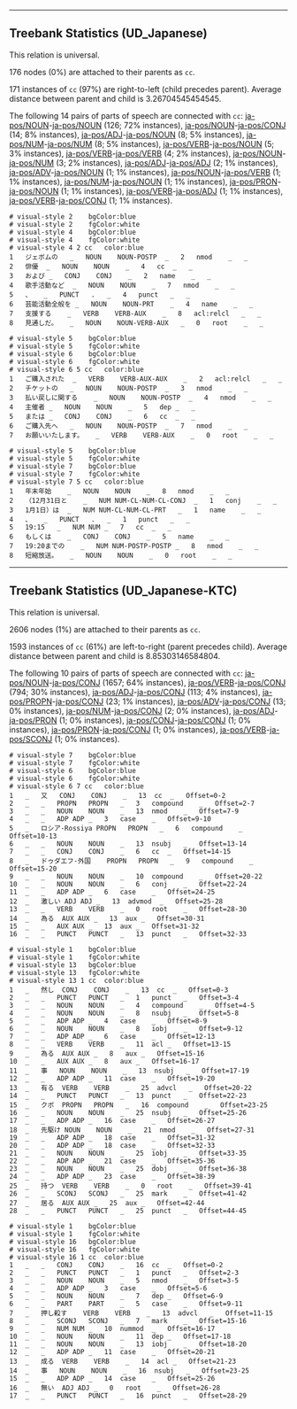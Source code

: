 

--------------------------------------------------------------------------------

## Treebank Statistics (UD_Japanese)

This relation is universal.

176 nodes (0%) are attached to their parents as `cc`.

171 instances of `cc` (97%) are right-to-left (child precedes parent).
Average distance between parent and child is 3.26704545454545.

The following 14 pairs of parts of speech are connected with `cc`: [ja-pos/NOUN]()-[ja-pos/NOUN]() (126; 72% instances), [ja-pos/NOUN]()-[ja-pos/CONJ]() (14; 8% instances), [ja-pos/ADJ]()-[ja-pos/NOUN]() (8; 5% instances), [ja-pos/NUM]()-[ja-pos/NUM]() (8; 5% instances), [ja-pos/VERB]()-[ja-pos/NOUN]() (5; 3% instances), [ja-pos/VERB]()-[ja-pos/VERB]() (4; 2% instances), [ja-pos/NOUN]()-[ja-pos/NUM]() (3; 2% instances), [ja-pos/ADJ]()-[ja-pos/ADJ]() (2; 1% instances), [ja-pos/ADV]()-[ja-pos/NOUN]() (1; 1% instances), [ja-pos/NOUN]()-[ja-pos/VERB]() (1; 1% instances), [ja-pos/NUM]()-[ja-pos/NOUN]() (1; 1% instances), [ja-pos/PRON]()-[ja-pos/NOUN]() (1; 1% instances), [ja-pos/VERB]()-[ja-pos/ADJ]() (1; 1% instances), [ja-pos/VERB]()-[ja-pos/CONJ]() (1; 1% instances).


~~~ conllu
# visual-style 2	bgColor:blue
# visual-style 2	fgColor:white
# visual-style 4	bgColor:blue
# visual-style 4	fgColor:white
# visual-style 4 2 cc	color:blue
1	ジェボムの	_	NOUN	NOUN-POSTP	_	2	nmod	_	_
2	俳優	_	NOUN	NOUN	_	4	cc	_	_
3	および	_	CONJ	CONJ	_	2	name	_	_
4	歌手活動など	_	NOUN	NOUN	_	7	nmod	_	_
5	、	_	PUNCT	.	_	4	punct	_	_
6	芸能活動全般を	_	NOUN	NOUN-PRT	_	4	name	_	_
7	支援する	_	VERB	VERB-AUX	_	8	acl:relcl	_	_
8	見通しだ。	_	NOUN	NOUN-VERB-AUX	_	0	root	_	_

~~~


~~~ conllu
# visual-style 5	bgColor:blue
# visual-style 5	fgColor:white
# visual-style 6	bgColor:blue
# visual-style 6	fgColor:white
# visual-style 6 5 cc	color:blue
1	ご購入された	_	VERB	VERB-AUX-AUX	_	2	acl:relcl	_	_
2	チケットの	_	NOUN	NOUN-POSTP	_	3	nmod	_	_
3	払い戻しに関する	_	NOUN	NOUN-POSTP	_	4	nmod	_	_
4	主催者	_	NOUN	NOUN	_	5	dep	_	_
5	または	_	CONJ	CONJ	_	6	cc	_	_
6	ご購入先へ	_	NOUN	NOUN-POSTP	_	7	nmod	_	_
7	お願いいたします。	_	VERB	VERB-AUX	_	0	root	_	_

~~~


~~~ conllu
# visual-style 5	bgColor:blue
# visual-style 5	fgColor:white
# visual-style 7	bgColor:blue
# visual-style 7	fgColor:white
# visual-style 7 5 cc	color:blue
1	年末年始	_	NOUN	NOUN	_	8	nmod	_	_
2	（12月31日と	_	NUM	NUM-CL-NUM-CL-CONJ	_	1	conj	_	_
3	1月1日）は	_	NUM	NUM-CL-NUM-CL-PRT	_	1	name	_	_
4	、	_	PUNCT	.	_	1	punct	_	_
5	19:15	_	NUM	NUM	_	7	cc	_	_
6	もしくは	_	CONJ	CONJ	_	5	name	_	_
7	19:20までの	_	NUM	NUM-POSTP-POSTP	_	8	nmod	_	_
8	短縮放送。	_	NOUN	NOUN	_	0	root	_	_

~~~




--------------------------------------------------------------------------------

## Treebank Statistics (UD_Japanese-KTC)

This relation is universal.

2606 nodes (1%) are attached to their parents as `cc`.

1593 instances of `cc` (61%) are left-to-right (parent precedes child).
Average distance between parent and child is 8.85303146584804.

The following 10 pairs of parts of speech are connected with `cc`: [ja-pos/NOUN]()-[ja-pos/CONJ]() (1657; 64% instances), [ja-pos/VERB]()-[ja-pos/CONJ]() (794; 30% instances), [ja-pos/ADJ]()-[ja-pos/CONJ]() (113; 4% instances), [ja-pos/PROPN]()-[ja-pos/CONJ]() (23; 1% instances), [ja-pos/ADV]()-[ja-pos/CONJ]() (13; 0% instances), [ja-pos/NUM]()-[ja-pos/CONJ]() (2; 0% instances), [ja-pos/ADJ]()-[ja-pos/PRON]() (1; 0% instances), [ja-pos/CONJ]()-[ja-pos/CONJ]() (1; 0% instances), [ja-pos/PRON]()-[ja-pos/CONJ]() (1; 0% instances), [ja-pos/VERB]()-[ja-pos/SCONJ]() (1; 0% instances).


~~~ conllu
# visual-style 7	bgColor:blue
# visual-style 7	fgColor:white
# visual-style 6	bgColor:blue
# visual-style 6	fgColor:white
# visual-style 6 7 cc	color:blue
1	_	又	CONJ	CONJ	_	13	cc	_	Offset=0-2
2	_	_	PROPN	PROPN	_	3	compound	_	Offset=2-7
3	_	_	NOUN	NOUN	_	13	nmod	_	Offset=7-9
4	_	_	ADP	ADP	_	3	case	_	Offset=9-10
5	_	ロシア-Rossiya	PROPN	PROPN	_	6	compound	_	Offset=10-13
6	_	_	NOUN	NOUN	_	13	nsubj	_	Offset=13-14
7	_	_	CONJ	CONJ	_	6	cc	_	Offset=14-15
8	_	ドゥダエフ-外国	PROPN	PROPN	_	9	compound	_	Offset=15-20
9	_	_	NOUN	NOUN	_	10	compound	_	Offset=20-22
10	_	_	NOUN	NOUN	_	6	conj	_	Offset=22-24
11	_	_	ADP	ADP	_	6	case	_	Offset=24-25
12	_	激しい	ADJ	ADJ	_	13	advmod	_	Offset=25-28
13	_	_	VERB	VERB	_	0	root	_	Offset=28-30
14	_	為る	AUX	AUX	_	13	aux	_	Offset=30-31
15	_	_	AUX	AUX	_	13	aux	_	Offset=31-32
16	_	_	PUNCT	PUNCT	_	13	punct	_	Offset=32-33

~~~


~~~ conllu
# visual-style 1	bgColor:blue
# visual-style 1	fgColor:white
# visual-style 13	bgColor:blue
# visual-style 13	fgColor:white
# visual-style 13 1 cc	color:blue
1	_	然し	CONJ	CONJ	_	13	cc	_	Offset=0-3
2	_	_	PUNCT	PUNCT	_	1	punct	_	Offset=3-4
3	_	_	NOUN	NOUN	_	4	compound	_	Offset=4-5
4	_	_	NOUN	NOUN	_	8	nsubj	_	Offset=5-8
5	_	_	ADP	ADP	_	4	case	_	Offset=8-9
6	_	_	NOUN	NOUN	_	8	iobj	_	Offset=9-12
7	_	_	ADP	ADP	_	6	case	_	Offset=12-13
8	_	_	VERB	VERB	_	11	acl	_	Offset=13-15
9	_	為る	AUX	AUX	_	8	aux	_	Offset=15-16
10	_	_	AUX	AUX	_	8	aux	_	Offset=16-17
11	_	事	NOUN	NOUN	_	13	nsubj	_	Offset=17-19
12	_	_	ADP	ADP	_	11	case	_	Offset=19-20
13	_	有る	VERB	VERB	_	25	advcl	_	Offset=20-22
14	_	_	PUNCT	PUNCT	_	13	punct	_	Offset=22-23
15	_	クボ	PROPN	PROPN	_	16	compound	_	Offset=23-25
16	_	_	NOUN	NOUN	_	25	nsubj	_	Offset=25-26
17	_	_	ADP	ADP	_	16	case	_	Offset=26-27
18	_	先駆け	NOUN	NOUN	_	21	nmod	_	Offset=27-31
19	_	_	ADP	ADP	_	18	case	_	Offset=31-32
20	_	_	ADP	ADP	_	18	case	_	Offset=32-33
21	_	_	NOUN	NOUN	_	25	iobj	_	Offset=33-35
22	_	_	ADP	ADP	_	21	case	_	Offset=35-36
23	_	_	NOUN	NOUN	_	25	dobj	_	Offset=36-38
24	_	_	ADP	ADP	_	23	case	_	Offset=38-39
25	_	持つ	VERB	VERB	_	0	root	_	Offset=39-41
26	_	_	SCONJ	SCONJ	_	25	mark	_	Offset=41-42
27	_	居る	AUX	AUX	_	25	aux	_	Offset=42-44
28	_	_	PUNCT	PUNCT	_	25	punct	_	Offset=44-45

~~~


~~~ conllu
# visual-style 1	bgColor:blue
# visual-style 1	fgColor:white
# visual-style 16	bgColor:blue
# visual-style 16	fgColor:white
# visual-style 16 1 cc	color:blue
1	_	_	CONJ	CONJ	_	16	cc	_	Offset=0-2
2	_	_	PUNCT	PUNCT	_	1	punct	_	Offset=2-3
3	_	_	NOUN	NOUN	_	5	nmod	_	Offset=3-5
4	_	_	ADP	ADP	_	3	case	_	Offset=5-6
5	_	_	NOUN	NOUN	_	7	dep	_	Offset=6-9
6	_	_	PART	PART	_	5	case	_	Offset=9-11
7	_	押し殺す	VERB	VERB	_	13	advcl	_	Offset=11-15
8	_	_	SCONJ	SCONJ	_	7	mark	_	Offset=15-16
9	_	_	NUM	NUM	_	10	nummod	_	Offset=16-17
10	_	_	NOUN	NOUN	_	11	dep	_	Offset=17-18
11	_	_	NOUN	NOUN	_	13	iobj	_	Offset=18-20
12	_	_	ADP	ADP	_	11	case	_	Offset=20-21
13	_	成る	VERB	VERB	_	14	acl	_	Offset=21-23
14	_	事	NOUN	NOUN	_	16	nsubj	_	Offset=23-25
15	_	_	ADP	ADP	_	14	case	_	Offset=25-26
16	_	無い	ADJ	ADJ	_	0	root	_	Offset=26-28
17	_	_	PUNCT	PUNCT	_	16	punct	_	Offset=28-29

~~~



